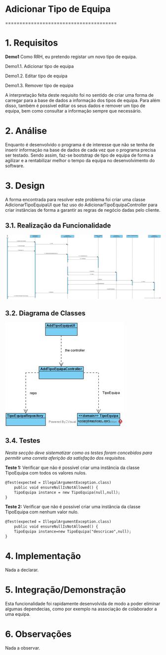 # Adicionar Tipo de Equipa
=======================================


# 1. Requisitos

**Demo1**
Como RRH, eu pretendo registar um novo tipo de equipa.

Demo1.1. Adicionar tipo de equipa

Demo1.2. Editar tipo de equipa

Demo1.3. Remover tipo de equipa

A interpretação feita deste requisito foi no sentido de criar uma forma de carregar para a base de dados a informação dos tipos de equipa. Para além disso, também é possível editar os seus dados e remover um tipo de equipa, bem como consultar a informação sempre que necessário.

# 2. Análise

Enquanto é desenvolvido o programa é de interesse que não se tenha de inserir informação na base de dados de cada vez que o programa precisa ser testado. Sendo assim, faz-se bootstrap de tipo de equipa de forma a agilizar e a rentabilizar melhor o tempo da equipa no desenvolvimento do software.

# 3. Design

A forma encontrada para resolver este problema foi criar uma classe AdicionarTipoEquipaUI que faz uso do AdicionarTipoEquipaController para criar instâncias de forma a garantir as regras de negócio dadas pelo cliente.

## 3.1. Realização da Funcionalidade

![AdicionarTipoEquipaSD](AdicionarTipoEquipaSD.jpg)

## 3.2. Diagrama de Classes

![AdicionarTipoEquipaCD](AdicionarTipoEquipaCD.jpg)

## 3.4. Testes 
*Nesta secção deve sistematizar como os testes foram concebidos para permitir uma correta aferição da satisfação dos requisitos.*

**Teste 1:** Verificar que não é possível criar uma instância da classe TipoEquipa com todos os valores nulos.

	@Test(expected = IllegalArgumentException.class)
		public void ensureNullIsNotAllowed() {
		TipoEquipa instance = new TipoEquipa(null,null);
	}

**Teste 2:** Verificar que não é possível criar uma instância da classe TipoEquipa com nenhum valor nulo.

	@Test(expected = IllegalArgumentException.class)
		public void ensureNullIsNotAllowed() {
		TipoEquipa instance=new TipoEquipa("descricao",null);
	}


# 4. Implementação

Nada a declarar.

# 5. Integração/Demonstração

Esta funcionalidade foi rapidamente desenvolvida de modo a poder eliminar algumas dependecias, como por exemplo na associação de colaborador a uma equipa.

# 6. Observações

Nada a observar.


